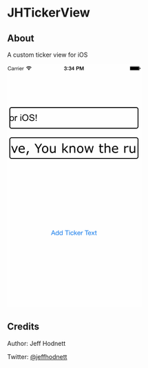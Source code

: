JHTickerView
============

## About

A custom ticker view for iOS

![Screenshot](https://github.com/jeffhodnett/JHTickerView/blob/master/ticker.gif)

## Credits

Author: Jeff Hodnett

Twitter: [@jeffhodnett](http://www.twitter.com/jeffhodnett)


